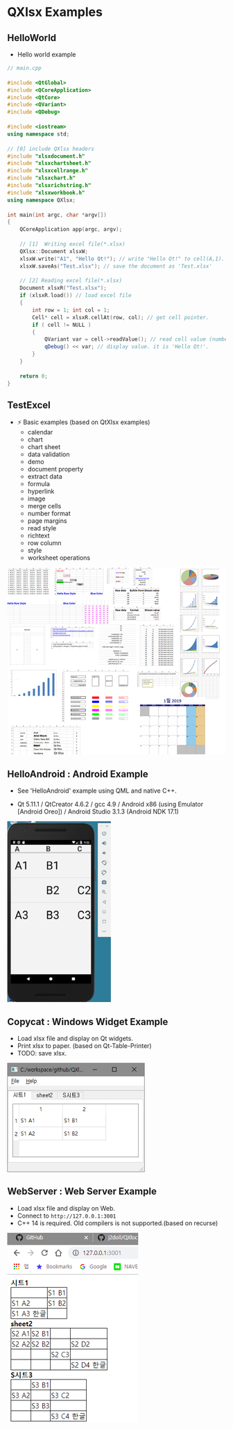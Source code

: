 # QXlsx Examples

## HelloWorld

- Hello world example

```cpp
// main.cpp

#include <QtGlobal>
#include <QCoreApplication>
#include <QtCore>
#include <QVariant>
#include <QDebug>

#include <iostream>
using namespace std;

// [0] include QXlsx headers 
#include "xlsxdocument.h"
#include "xlsxchartsheet.h"
#include "xlsxcellrange.h"
#include "xlsxchart.h"
#include "xlsxrichstring.h"
#include "xlsxworkbook.h"
using namespace QXlsx;

int main(int argc, char *argv[])
{
    QCoreApplication app(argc, argv);

    // [1]  Writing excel file(*.xlsx)
    QXlsx::Document xlsxW;
    xlsxW.write("A1", "Hello Qt!"); // write "Hello Qt!" to cell(A,1). it's shared string.
    xlsxW.saveAs("Test.xlsx"); // save the document as 'Test.xlsx'

    // [2] Reading excel file(*.xlsx)
    Document xlsxR("Test.xlsx"); 
    if (xlsxR.load()) // load excel file
    { 
        int row = 1; int col = 1;
        Cell* cell = xlsxR.cellAt(row, col); // get cell pointer.
        if ( cell != NULL )
        {
            QVariant var = cell->readValue(); // read cell value (number(double), QDateTime, QString ...)
            qDebug() << var; // display value. it is 'Hello Qt!'.
        }
    }

    return 0;
}
```

## TestExcel

- :zap: Basic examples (based on QtXlsx examples)
    - calendar
    - chart
    - chart sheet
    - data validation
    - demo
    - document property
    - extract data
    - formula
    - hyperlink
    - image
    - merge cells
    - number format
    - page margins
    - read style
    - richtext
    - row column
    - style
    - worksheet operations

![](markdown.data/testexcel.png)

## HelloAndroid : Android Example

- See 'HelloAndroid' example using QML and native C++.

- Qt 5.11.1 / QtCreator 4.6.2 / gcc 4.9 / Android x86 (using Emulator [Android Oreo]) / Android Studio 3.1.3 (Android NDK 17.1)

![](markdown.data/android.jpg)

## Copycat : Windows Widget Example
- Load xlsx file and display on Qt widgets. 
- Print xlsx to paper. (based on Qt-Table-Printer)
- TODO: save xlsx.

![](markdown.data/copycat.png)

## WebServer : Web Server Example
- Load xlsx file and display on Web.
- Connect to `http://127.0.0.1:3001`
- C++ 14 is required. Old compilers is not supported.(based on recurse)

![](markdown.data/webserver.png)
